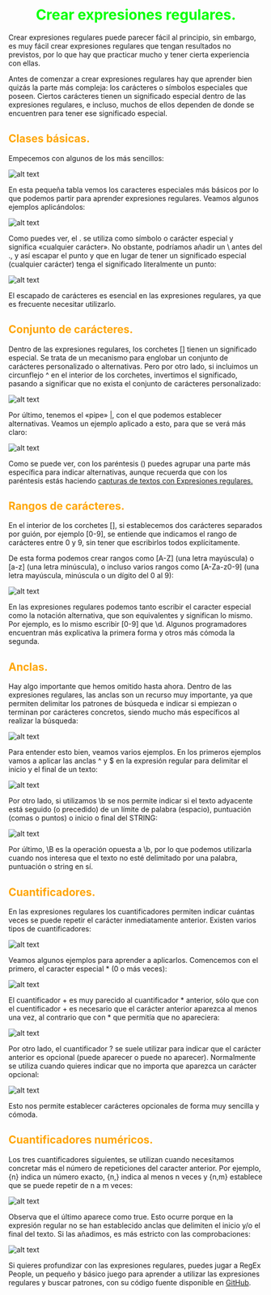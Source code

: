 # <span style="color:lime"><center>Crear expresiones regulares.</center></span>

Crear expresiones regulares puede parecer fácil al principio, sin embargo, es muy fácil crear expresiones regulares que tengan resultados no previstos, por lo que hay que practicar mucho y tener cierta experiencia con ellas.

Antes de comenzar a crear expresiones regulares hay que aprender bien quizás la parte más compleja: los carácteres o símbolos especiales que poseen. Ciertos carácteres tienen un significado especial dentro de las expresiones regulares, e incluso, muchos de ellos dependen de donde se encuentren para tener ese significado especial.

## <span style="color:orange">Clases básicas.</span>
Empecemos con algunos de los más sencillos:

![alt text](./imagenes-expresiones-regulares/image.png)

En esta pequeña tabla vemos los caracteres especiales más básicos por lo que podemos partir para aprender expresiones regulares. Veamos algunos ejemplos aplicándolos:

![alt text](./imagenes-expresiones-regulares/image-1.png)

Como puedes ver, el . se utiliza como símbolo o carácter especial y significa «cualquier carácter». No obstante, podríamos añadir un \ antes del ., y así escapar el punto y que en lugar de tener un significado especial (cualquier carácter) tenga el significado literalmente un punto:

![alt text](./imagenes-expresiones-regulares/image-2.png)

El escapado de carácteres es esencial en las expresiones regulares, ya que es frecuente necesitar utilizarlo.

## <span style="color:orange">Conjunto de carácteres.</span>
Dentro de las expresiones regulares, los corchetes [] tienen un significado especial. Se trata de un mecanismo para englobar un conjunto de carácteres personalizado o alternativas. Pero por otro lado, si incluimos un circunflejo ^ en el interior de los corchetes, invertimos el significado, pasando a significar que no exista el conjunto de carácteres personalizado:

![alt text](./imagenes-expresiones-regulares/image-3.png)

Por último, tenemos el «pipe» |, con el que podemos establecer alternativas. Veamos un ejemplo aplicado a esto, para que se verá más claro:

![alt text](./imagenes-expresiones-regulares/image-4.png)

Como se puede ver, con los paréntesis () puedes agrupar una parte más específica para indicar alternativas, aunque recuerda que con los paréntesis estás haciendo [capturas de textos con Expresiones regulares.](https://lenguajejs.com/javascript/regexp/buscar-capturar/)

## <span style="color:orange">Rangos de carácteres.</span>
En el interior de los corchetes [], si establecemos dos carácteres separados por guión, por ejemplo [0-9], se entiende que indicamos el rango de carácteres entre 0 y 9, sin tener que escribirlos todos explícitamente.

De esta forma podemos crear rangos como [A-Z] (una letra mayúscula) o [a-z] (una letra minúscula), o incluso varios rangos como [A-Za-z0-9] (una letra mayúscula, minúscula o un dígito del 0 al 9):

![alt text](./imagenes-expresiones-regulares/image-5.png)

En las expresiones regulares podemos tanto escribir el caracter especial como la notación alternativa, que son equivalentes y significan lo mismo. Por ejemplo, es lo mismo escribir [0-9] que \d. Algunos programadores encuentran más explicativa la primera forma y otros más cómoda la segunda.

## <span style="color:orange">Anclas.</span>
Hay algo importante que hemos omitido hasta ahora. Dentro de las expresiones regulares, las anclas son un recurso muy importante, ya que permiten delimitar los patrones de búsqueda e indicar si empiezan o terminan por carácteres concretos, siendo mucho más específicos al realizar la búsqueda:

![alt text](./imagenes-expresiones-regulares/image-6.png)

Para entender esto bien, veamos varios ejemplos. En los primeros ejemplos vamos a aplicar las anclas ^ y $ en la expresión regular para delimitar el inicio y el final de un texto:

![alt text](./imagenes-expresiones-regulares/image-7.png)

Por otro lado, si utilizamos \b se nos permite indicar si el texto adyacente está seguido (o precedido) de un límite de palabra (espacio), puntuación (comas o puntos) o inicio o final del STRING:

![alt text](./imagenes-expresiones-regulares/image-8.png)

Por último, \B es la operación opuesta a \b, por lo que podemos utilizarla cuando nos interesa que el texto no esté delimitado por una palabra, puntuación o string en sí.

## <span style="color:orange">Cuantificadores.</span>
En las expresiones regulares los cuantificadores permiten indicar cuántas veces se puede repetir el carácter inmediatamente anterior. Existen varios tipos de cuantificadores:

![alt text](./imagenes-expresiones-regulares/image-9.png)

Veamos algunos ejemplos para aprender a aplicarlos. Comencemos con el primero, el caracter especial * (0 o más veces):

![alt text](./imagenes-expresiones-regulares/image-10.png)

El cuantificador + es muy parecido al cuantificador * anterior, sólo que con el cuentificador + es necesario que el carácter anterior aparezca al menos una vez, al contrario que con * que permitía que no apareciera:

![alt text](./imagenes-expresiones-regulares/image-11.png)

Por otro lado, el cuantificador ? se suele utilizar para indicar que el carácter anterior es opcional (puede aparecer o puede no aparecer). Normalmente se utiliza cuando quieres indicar que no importa que aparezca un carácter opcional:

![alt text](./imagenes-expresiones-regulares/image-12.png)

Esto nos permite establecer carácteres opcionales de forma muy sencilla y cómoda.

## <span style="color:orange">Cuantificadores numéricos.</span>
Los tres cuantificadores siguientes, se utilizan cuando necesitamos concretar más el número de repeticiones del caracter anterior. Por ejemplo, {n} indica un número exacto, {n,} indica al menos n veces y {n,m} establece que se puede repetir de n a m veces:

![alt text](./imagenes-expresiones-regulares/image-13.png)

Observa que el último aparece como true. Esto ocurre porque en la expresión regular no se han establecido anclas que delimiten el inicio y/o el final del texto. Si las añadimos, es más estricto con las comprobaciones:

![alt text](./imagenes-expresiones-regulares/image-14.png)

Si quieres profundizar con las expresiones regulares, puedes jugar a RegEx People, un pequeño y básico juego para aprender a utilizar las expresiones regulares y buscar patrones, con su código fuente disponible en [GitHub](https://github.com/ManzDev/regex-people).
